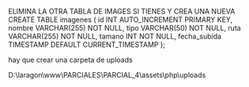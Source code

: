 ELIMINA LA OTRA TABLA DE IMAGES SI TIENES Y CREA UNA NUEVA 
CREATE TABLE imagenes (
    id INT AUTO_INCREMENT PRIMARY KEY,
    nombre VARCHAR(255) NOT NULL,
    tipo VARCHAR(50) NOT NULL,
    ruta VARCHAR(255) NOT NULL,
    tamano INT NOT NULL,
    fecha_subida TIMESTAMP DEFAULT CURRENT_TIMESTAMP
);

hay que crear una carpeta de uploads

D:\laragon\www\PARCIALES\PARCIAL_4\assets\php\uploads